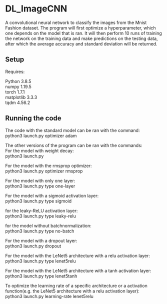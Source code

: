 # DL_ImageCNN

A convolutional neural network to classify the images from the Mnist Fashion dataset. The program will first optimize a hyperparameter, which one depends on the model that is ran.
It will then perform 10 runs of training the network on the training data and make predictions on the testing data, after which the average accuracy and standard deviation will be returned.


## Setup

Requires: 

Python 3.8.5  
numpy 1.19.5  
torch 1.7.1  
matplotlib 3.3.3  
tqdm 4.56.2  

## Running the code

The code with the standard model can be ran with the command:  
python3 launch.py optimizer adam

The other versions of the program can be ran with the commands:  
For the model with weight decay:  
python3 launch.py

For the model with the rmsprop optimizer:  
python3 launch.py optimizer rmsprop

For the model with only one layer:  
python3 launch.py type one-layer

For the model with a sigmoid activation layer:  
python3 launch.py type sigmoid

for the leaky-ReLU activation layer:  
python3 launch.py type leaky-relu

for the model without batchnormalization:  
python3 launch.py type no-batch

For the model with a dropout layer:  
python3 launch.py dropout

For the model with the LeNet5 architecture with a relu activation layer:  
python3 launch.py type lenet5relu

For the model with the LeNet5 architecture with a tanh activation layer:  
python3 launch.py type lenet5tanh

To optimize the learning rate of a specific architecture or a activation function(e.g. the LeNet5 architecture with a relu activation layer):  
python3 launch.py learning-rate lenet5relu




